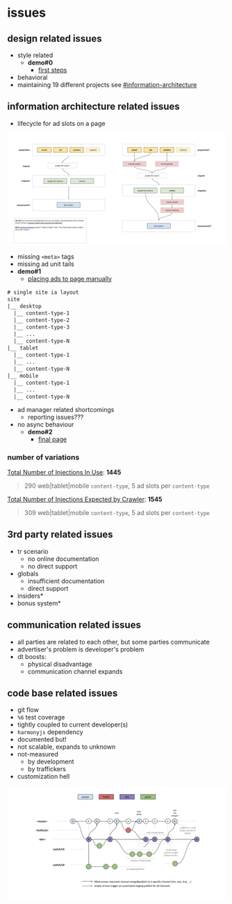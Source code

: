 # issues

## design related issues

- style related
  - **demo#0**
    - [first steps](https://xkema.github.io/untitled-ad-manager-demos/src/my-shiny-site-as-a-publisher/)
- behavioral
- maintaining 19 different projects see [#information-architecture](#information-architecture)

## information architecture related issues

- lifecycle for ad slots on a page

![screen-untitled-dfp-app-ad-communications-flow](images/screen-untitled-dfp-app-ad-communications-flow.png)

- missing `<meta>` tags
- missing ad unit tails
- **demo#1**
  - [placing ads to page manually](https://xkema.github.io/untitled-ad-manager-demos/src/my-shiny-site-as-a-publisher/category.html)

```
# single site ia layout
site
|__ desktop
  |__ content-type-1
  |__ content-type-2
  |__ content-type-3
  |__ ...
  |__ content-type-N
|__ tablet
  |__ content-type-1
  |__ ...
  |__ content-type-N
|__ mobile
  |__ content-type-1
  |__ ...
  |__ content-type-N
```

- ad manager related shortcomings
  - reporting issues???
- no async behaviour
  - **demo#2**
    - [final page](http://localhost:3004/src/my-shiny-site-as-a-publisher/category-detail.html)

### number of variations

<u>Total Number of Injections In Use</u>: **1445** 

> 290 web\|tablet\|mobile `content-type`, 5 ad slots per `content-type`

<u>Total Number of Injections Expected by Crawler</u>: **1545**

> 309 web\|tablet\|mobile `content-type`, 5 ad slots per `content-type`

## 3rd party  related issues

- tr scenario
  - no online documentation
  - no direct support
- globals
  - insufficient documentation
  - direct support
- insiders\*
- bonus system\*

## communication  related issues

- all parties are related to each other, but some parties communicate
- advertiser's problem is developer's problem
- dt boosts:
  - physical disadvantage
  - communication channel expands

## code base  related issues

- git flow
- `%6` test coverage
- tightly coupled to current developer(s)
- `harmonyjs` dependency
- documented but!
- not scalable, expands to unknown
- not-measured
  - by development
  - by traffickers
- customization hell

![screen-dygdfp-git-workflow](images/screen-dygdfp-git-workflow.png)
















